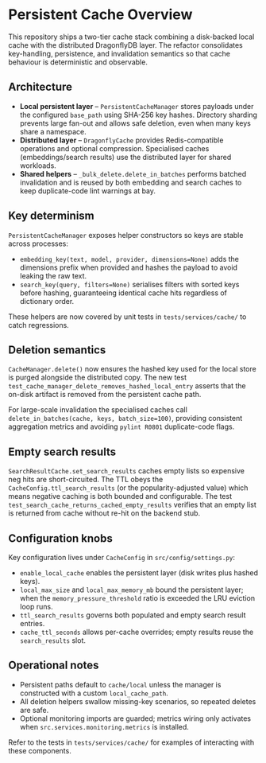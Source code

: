 # Persistent Cache Overview

This repository ships a two-tier cache stack combining a disk-backed local cache
with the distributed DragonflyDB layer. The refactor consolidates key-handling,
persistence, and invalidation semantics so that cache behaviour is deterministic
and observable.

## Architecture

- **Local persistent layer** – `PersistentCacheManager` stores payloads under the
  configured `base_path` using SHA-256 key hashes. Directory sharding prevents
  large fan-out and allows safe deletion, even when many keys share a namespace.
- **Distributed layer** – `DragonflyCache` provides Redis-compatible operations
  and optional compression. Specialised caches (embeddings/search results) use
  the distributed layer for shared workloads.
- **Shared helpers** – `_bulk_delete.delete_in_batches` performs batched
  invalidation and is reused by both embedding and search caches to keep
  duplicate-code lint warnings at bay.

## Key determinism

`PersistentCacheManager` exposes helper constructors so keys are stable across
processes:

- `embedding_key(text, model, provider, dimensions=None)` adds the dimensions
  prefix when provided and hashes the payload to avoid leaking the raw text.
- `search_key(query, filters=None)` serialises filters with sorted keys before
  hashing, guaranteeing identical cache hits regardless of dictionary order.

These helpers are now covered by unit tests in `tests/services/cache/` to catch
regressions.

## Deletion semantics

`CacheManager.delete()` now ensures the hashed key used for the local store is
purged alongside the distributed copy. The new test
`test_cache_manager_delete_removes_hashed_local_entry` asserts that the on-disk
artifact is removed from the persistent cache path.

For large-scale invalidation the specialised caches call
`delete_in_batches(cache, keys, batch_size=100)`, providing consistent aggregation
metrics and avoiding `pylint R0801` duplicate-code flags.

## Empty search results

`SearchResultCache.set_search_results` caches empty lists so expensive neg hits
are short-circuited. The TTL obeys the `CacheConfig.ttl_search_results` (or the
popularity-adjusted value) which means negative caching is both bounded and
configurable. The test `test_search_cache_returns_cached_empty_results` verifies
that an empty list is returned from cache without re-hit on the backend stub.

## Configuration knobs

Key configuration lives under `CacheConfig` in `src/config/settings.py`:

- `enable_local_cache` enables the persistent layer (disk writes plus hashed
  keys).
- `local_max_size` and `local_max_memory_mb` bound the persistent layer; when the
  `memory_pressure_threshold` ratio is exceeded the LRU eviction loop runs.
- `ttl_search_results` governs both populated and empty search result entries.
- `cache_ttl_seconds` allows per-cache overrides; empty results reuse the
  `search_results` slot.

## Operational notes

- Persistent paths default to `cache/local` unless the manager is constructed
  with a custom `local_cache_path`.
- All deletion helpers swallow missing-key scenarios, so repeated deletes are
  safe.
- Optional monitoring imports are guarded; metrics wiring only activates when
  `src.services.monitoring.metrics` is installed.

Refer to the tests in `tests/services/cache/` for examples of interacting with
these components.
